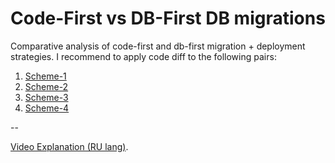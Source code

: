 # Code-First vs DB-First DB migrations

Comparative analysis of code-first and db-first migration + deployment strategies.
I recommend to apply code diff to the following pairs:

1. [Scheme-1](./scheme1.md)
2. [Scheme-2](./scheme2.md)
3. [Scheme-3](./scheme3.md)
3. [Scheme-4](./scheme4.md)

--

[Video Explanation (RU lang)](https://youtu.be/YsXJ29PFxPw).
